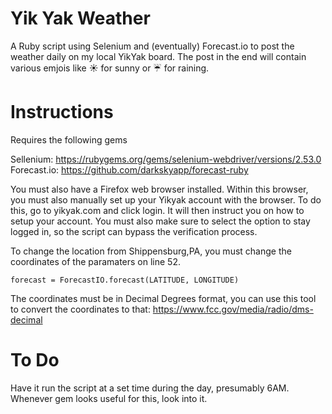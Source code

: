 # Yik Yak Weather

A Ruby script using Selenium and (eventually) Forecast.io to post the weather daily on my local YikYak board. The post in the end will contain various emjois like :sunny: for sunny or :umbrella: for raining. 

# Instructions

Requires the following gems

Sellenium: https://rubygems.org/gems/selenium-webdriver/versions/2.53.0
Forecast.io: https://github.com/darkskyapp/forecast-ruby

You must also have a Firefox web browser installed. Within this browser, you must also manually set up your Yikyak account with the browser. To do this, go to yikyak.com and click login. It will then instruct you on how to setup your account. You must also make sure to select the option to stay logged in, so the script can bypass the verification process.

To change the location from Shippensburg,PA, you must change the coordinates of the paramaters on line 52.

	forecast = ForecastIO.forecast(LATITUDE, LONGITUDE)
	
The coordinates must be in Decimal Degrees format, you can use this tool to convert the coordinates to that: https://www.fcc.gov/media/radio/dms-decimal

# To Do
Have it run the script at a set time during the day, presumably 6AM. Whenever gem looks useful for this, look into it.
